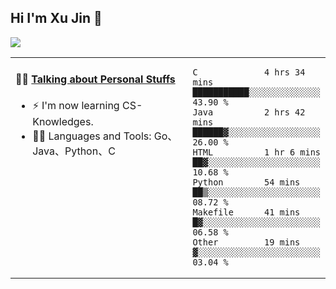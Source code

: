 
## Hi I'm Xu Jin 👋
![](https://komarev.com/ghpvc/?username=jiayouxujin&color=brightgreen&label=PROFILE+VIEWS)



<table align="center">
<tr>
<td valign="top" width="60%">

#### 🏋️‍♀️ <a href="https://github.com/jiayouxujin" target="_blank">Talking about Personal Stuffs</a>
<!-- recent_releases starts -->

- ⚡  I'm now learning CS-Knowledges.  
- 🏊‍♂️ Languages and Tools: Go、Java、Python、C
<!-- recent_releases ends -->
</td>
<td>
 
<!--START_SECTION:waka-->

```text
C             4 hrs 34 mins   ███████████░░░░░░░░░░░░░░   43.90 %
Java          2 hrs 42 mins   ██████▓░░░░░░░░░░░░░░░░░░   26.00 %
HTML          1 hr 6 mins     ██▓░░░░░░░░░░░░░░░░░░░░░░   10.68 %
Python        54 mins         ██▒░░░░░░░░░░░░░░░░░░░░░░   08.72 %
Makefile      41 mins         █▓░░░░░░░░░░░░░░░░░░░░░░░   06.58 %
Other         19 mins         ▓░░░░░░░░░░░░░░░░░░░░░░░░   03.04 %
```

<!--END_SECTION:waka-->
 
</td>
</tr>
</table>





